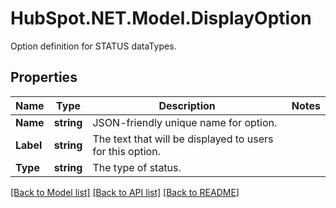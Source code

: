 # HubSpot.NET.Model.DisplayOption
Option definition for STATUS dataTypes.

## Properties

Name | Type | Description | Notes
------------ | ------------- | ------------- | -------------
**Name** | **string** | JSON-friendly unique name for option. | 
**Label** | **string** | The text that will be displayed to users for this option. | 
**Type** | **string** | The type of status. | 

[[Back to Model list]](../README.md#documentation-for-models) [[Back to API list]](../README.md#documentation-for-api-endpoints) [[Back to README]](../README.md)

